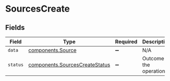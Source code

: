 # SourcesCreate


## Fields

| Field                                                                        | Type                                                                         | Required                                                                     | Description                                                                  | Example                                                                      |
| ---------------------------------------------------------------------------- | ---------------------------------------------------------------------------- | ---------------------------------------------------------------------------- | ---------------------------------------------------------------------------- | ---------------------------------------------------------------------------- |
| `data`                                                                       | [components.Source](../../models/shared/source.md)                           | :heavy_minus_sign:                                                           | N/A                                                                          |                                                                              |
| `status`                                                                     | [components.SourcesCreateStatus](../../models/shared/sourcescreatestatus.md) | :heavy_minus_sign:                                                           | Outcome of the operation.                                                    | created                                                                      |